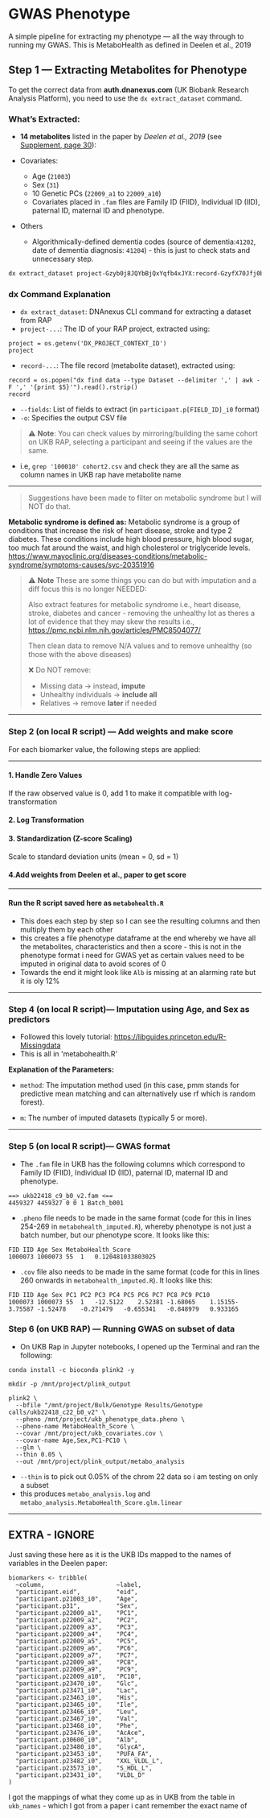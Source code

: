 # GWAS Phenotype 
A simple pipeline for extracting my phenotype — all the way through to running my GWAS. This is MetaboHealth as defined in Deelen et al., 2019

## Step 1 — Extracting Metabolites for Phenotype
To get the correct data from **auth.dnanexus.com** (UK Biobank Research Analysis Platform), you need to use the `dx extract_dataset` command. 

### What’s Extracted:
- **14 metabolites** listed in the paper by *Deelen et al., 2019* (see [Supplement, page 30](https://static-content.springer.com/esm/art%3A10.1038%2Fs41467-019-11311-9/MediaObjects/41467_2019_11311_MOESM1_ESM.pdf)):
- Covariates:
  - Age (`21003`)
  - Sex (`31`)
  - 10 Genetic PCs (`22009_a1` to `22009_a10`)
  - Covariates placed in `.fam` files are Family ID (FIID), Individual ID (IID),  paternal ID, maternal ID and phenotype.

 - Others
    - Algorithmically-defined dementia codes (source of dementia:`41202`, date of dementia diagnosis: `41204`) - this is just to check stats and unnecessary step. 

```bash
dx extract_dataset project-Gzyb0j8JQYbBjQxYqfb4xJYX:record-GzyfX70Jfj0bvy8YfvYQ302v --fields participant.eid,participant.p42019,participant.p42018,participant.p21003_i0,participant.p31,participant.p22009_a1,participant.p22009_a2,participant.p22009_a3,participant.p22009_a4,participant.p22009_a5,participant.p22009_a6,participant.p22009_a7,participant.p22009_a8,participant.p22009_a9,participant.p22009_a10,participant.p23470_i0,participant.p23471_i0,participant.p23463_i0,participant.p23465_i0,participant.p23466_i0,participant.p23467_i0,participant.p23468_i0,participant.p23476_i0,participant.p30600_i0,participant.p23480_i0,participant.p23453_i0,participant.p23482_i0,participant.p23573_i0,participant.p23431_i0 -o cohort_data2.csv

```


### dx Command Explanation

- `dx extract_dataset`: DNAnexus CLI command for extracting a dataset from RAP  
- `project-...`: The ID of your RAP project, extracted using:
```
project = os.getenv('DX_PROJECT_CONTEXT_ID')
project
```
- `record-...`: The file record (metabolite dataset), extracted using:
```
record = os.popen("dx find data --type Dataset --delimiter ',' | awk -F ',' '{print $5}'").read().rstrip()
record
```
- `--fields`: List of fields to extract (in `participant.p[FIELD_ID]_i0` format)  
- `-o`: Specifies the output CSV file  

> ⚠️ **Note**: You can check values by mirroring/building the same cohort on UKB RAP, selecting a participant and seeing if the values are the same.
  - i.e, `grep '100010' cohort2.csv` and check they are all the same as column names in UKB rap have metabolite name

---
>  Suggestions have been made to filter on metabolic syndrome but I will NOT do that. 
  
**Metabolic syndrome is defined as:**
Metabolic syndrome is a group of conditions that increase the risk of heart disease, stroke and type 2 diabetes. These conditions include high blood pressure, high blood sugar, too much fat around the waist, and high cholesterol or triglyceride levels.
https://www.mayoclinic.org/diseases-conditions/metabolic-syndrome/symptoms-causes/syc-20351916

> ⚠️ **Note** These are some things you can do but with imputation and a diff focus this is no longer NEEDED:
>
> Also extract features for metabolic syndrome i.e., heart disease, stroke, diabetes and cancer - removing the unhealthy lot as theres a lot of evidence that they may skew the results i.e., https://pmc.ncbi.nlm.nih.gov/articles/PMC8504077/
>
> Then clean data to remove N/A values and to remove unhealthy (so those with the above diseases)
>
> ❌ Do NOT remove:
> - Missing data → instead, **impute**
> - Unhealthy individuals → **include all**
> - Relatives → remove **later** if needed
---
### Step 2 (on local R script) — Add weights and make score 
For each biomarker value, the following steps are applied:

---
#### 1. Handle Zero Values

If the raw observed value is 0, add 1 to make it compatible with log-transformation

#### 2. Log Transformation

#### 3. Standardization (Z-score Scaling)

Scale to standard deviation units (mean = 0, sd = 1)

#### 4.Add weights from Deelen et al., paper to get score

---

#### **Run the R script saved here as `metabohealth.R`** 
- This does each step by step so I can see the resulting columns and then multiply them by each other
- this creates a file phenotype dataframe at the end whereby we have all the metabolites, characteristics and then a score - this is not in the phenotype format i need for GWAS yet as certain values need to be imputed in original data to avoid scores of 0
- Towards the end it might look like `Alb` is missing at an alarming rate but it is oly 12%
  
---
### Step 4 (on local R script)— Imputation using Age, and Sex as predictors 
- Followed this lovely tutorial: https://libguides.princeton.edu/R-Missingdata
- This is all in 'metabohealth.R'

**Explanation of the Parameters:**

- `method`: The imputation method used (in this case, pmm stands for predictive mean matching and can alternatively use rf which is random forest).

- `m`: The number of imputed datasets (typically 5 or more).

---
### Step 5 (on local R script)— GWAS format 
- The `.fam` file in UKB has the following columns which correspond to Family ID (FIID), Individual ID (IID),  paternal ID, maternal ID and phenotype. 

```
==> ukb22418_c9_b0_v2.fam <==
4459327 4459327 0 0 1 Batch_b001
```

- `.pheno` file needs to be made in the same format (code for this in lines 254-269 in `metabohealth_imputed.R`), whereby phenotype is not just a batch number, but our phenotype score. It looks like this: 

```
FID	IID	Age	Sex	MetaboHealth_Score
1000073	1000073	55	1	0.120481033803025
```


- `.cov` file also needs to be made in the same format (code for this in lines 260 onwards in `metabohealth_imputed.R`). It looks like this: 

```
FID	IID	Age	Sex	PC1	PC2	PC3	PC4	PC5	PC6	PC7	PC8	PC9	PC10
1000073	1000073	55	1	-12.5122	2.52381	-1.68065	1.15155-3.75587	-1.52478	-0.271479	-0.655341	-0.848979	0.933165
```
### Step 6 (on UKB RAP) — Running GWAS on subset of data 
- On UKB Rap in Jupyter notebooks, I opened up the Terminal and ran the following:
```
conda install -c bioconda plink2 -y
```
```
mkdir -p /mnt/project/plink_output
```
```
plink2 \
  --bfile "/mnt/project/Bulk/Genotype Results/Genotype calls/ukb22418_c22_b0_v2" \
  --pheno /mnt/project/ukb_phenotype_data.pheno \
  --pheno-name MetaboHealth_Score \
  --covar /mnt/project/ukb_covariates.cov \
  --covar-name Age,Sex,PC1-PC10 \
  --glm \
  --thin 0.05 \
  --out /mnt/project/plink_output/metabo_analysis

```
- `--thin` is to pick out 0.05% of the chrom 22 data so i am testing on only a subset
- this produces `metabo_analysis.log` and `metabo_analysis.MetaboHealth_Score.glm.linear`
---

## EXTRA - IGNORE 
Just saving these here as it is the UKB IDs mapped to the names of variables in the Deelen paper: 
```
biomarkers <- tribble(
  ~column,                    ~label,
  "participant.eid",          "eid",
  "participant.p21003_i0",    "Age",
  "participant.p31",          "Sex",
  "participant.p22009_a1",    "PC1",
  "participant.p22009_a2",    "PC2",
  "participant.p22009_a3",    "PC3",
  "participant.p22009_a4",    "PC4",
  "participant.p22009_a5",    "PC5",
  "participant.p22009_a6",    "PC6",
  "participant.p22009_a7",    "PC7",
  "participant.p22009_a8",    "PC8",
  "participant.p22009_a9",    "PC9",
  "participant.p22009_a10",   "PC10",
  "participant.p23470_i0",    "Glc",
  "participant.p23471_i0",    "Lac",
  "participant.p23463_i0",    "His",
  "participant.p23465_i0",    "Ile",
  "participant.p23466_i0",    "Leu",
  "participant.p23467_i0",    "Val",
  "participant.p23468_i0",    "Phe",
  "participant.p23476_i0",    "AcAce",
  "participant.p30600_i0",    "Alb",
  "participant.p23480_i0",    "GlycA",
  "participant.p23453_i0",    "PUFA_FA",
  "participant.p23482_i0",    "XXL_VLDL_L",
  "participant.p23573_i0",    "S_HDL_L",
  "participant.p23431_i0",    "VLDL_D"
)
```
I got the mappings of what they come up as in UKB from the table in `ukb_names` - which I got from a paper i cant remember the exact name of
